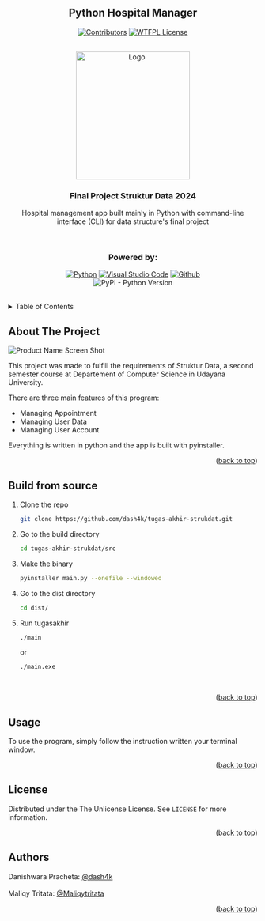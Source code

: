 <a name="readme-top"></a>

<div align="center">

## Python Hospital Manager

[![Contributors][contributors-shield]][contributors-url]
[![WTFPL License][license-shield]][license-url]

</div>

<!-- PROJECT LOGO -->
</br>
<div align="center">
  <a href="https://www.unud.ac.id/">
    <img src="https://github.com/dash4k/tugas-akhir-alpro-1/assets/133938416/ff71757a-1b51-44b7-b14e-b53b061d9815" alt="Logo" width="230" height="259">
  </a>

<h3 align="center">Final Project Struktur Data 2024</h3>

  <p align="center">
    Hospital management app built mainly in Python with command-line interface (CLI) for data structure's final project
    <br />
  </p>
</div>
</br>

<div align="center">
  
  ### Powered by:
  
  [![Python][Python.org]][Python-url]
  [![Visual Studio Code][code.visualstudio.com]][VScode-url]
  [![Github][Github.com]][Github-url]
 </br>
 ![PyPI - Python Version](https://img.shields.io/pypi/pyversions/pyinstaller?style=flat-square&labelColor=white&color=4287f5)
</div>
</br>




<!-- TABLE OF CONTENTS -->
<details>
  <summary>Table of Contents</summary>
  <ol>
    <li><a href="#about-the-project">About The Project</a></li>
    <li><a href="#installation">Installation</a></li>
    <li><a href="#usage">Usage</a></li>
    <li><a href="#license">License</a></li>
    <li><a href="#contact">Contact</a></li>
  </ol>
</details>



<!-- ABOUT THE PROJECT -->
## About The Project

![Product Name Screen Shot](https://github.com/dash4k/tugas-akhir-strukdat/assets/133938416/a841ba31-9f4f-4c12-a970-2113cedae266)


This project was made to fulfill the requirements of Struktur Data, a second semester course at Departement of Computer Science in Udayana University.

There are three main features of this program:
* Managing Appointment
* Managing User Data
* Managing User Account

Everything is written in python and the app is built with pyinstaller.
<p align="right">(<a href="#readme-top">back to top</a>)</p>


## Build from source

1. Clone the repo
   ```sh
   git clone https://github.com/dash4k/tugas-akhir-strukdat.git
   ```
2. Go to the build directory
   ```sh
   cd tugas-akhir-strukdat/src
   ```
3. Make the binary
   ```sh
   pyinstaller main.py --onefile --windowed
   ```
4. Go to the dist directory
   ```sh
   cd dist/
   ```
5. Run tugasakhir
   ```sh
   ./main
   ```
   or
   ```sh
   ./main.exe
   ```
</br>
<p align="right">(<a href="#readme-top">back to top</a>)</p>



<!-- USAGE EXAMPLES -->
## Usage

To use the program, simply follow the instruction written your terminal window.

<p align="right">(<a href="#readme-top">back to top</a>)</p>



<!-- LICENSE -->
## License

Distributed under the The Unlicense License. See `LICENSE` for more information.

<p align="right">(<a href="#readme-top">back to top</a>)</p>



<!-- CONTACT -->
## Authors

Danishwara Pracheta: [@dash4k](https://www.github.com/dash4k)
</br></br>
Maliqy Tritata: [@Maliqytritata](https://github.com/Maliqytritata)
</br>
<p align="right">(<a href="#readme-top">back to top</a>)</p>


<!-- MARKDOWN LINKS & IMAGES -->
<!-- https://www.markdownguide.org/basic-syntax/#reference-style-links -->
[contributors-shield]: https://img.shields.io/github/contributors/dash4k/tugas-akhir-strukdat?style=flat-square&color=4287f5&labelColor=white
[contributors-url]: https://github.com/dash4k/tugas-akhir-strukdat/graphs/contributors
[license-shield]: https://img.shields.io/github/license/dash4k/tugas-akhir-strukdat?style=flat-square&color=4287f5&labelColor=white
[license-url]: https://github.com/dash4k/tugas-akhir-strukdat/blob/main/LICENSE
[linkedin-shield]: https://img.shields.io/badge/-LinkedIn-black.svg?style=for-the-badge&logo=linkedin&colorB=555
[linkedin-url]: https://linkedin.com/in/dash4k
[Python.org]: https://img.shields.io/badge/python-3670A0?style=for-the-badge&logo=python&logoColor=blue&color=white
[Python-url]: https://www.python.org/
[code.visualstudio.com]: https://img.shields.io/badge/Visual%20Studio%20Code-007ACC.svg?style=for-the-badge&logo=Visual-Studio-Code&logoColor=blue&color=white
[VScode-url]: https://code.visualstudio.com/
[Github.com]: https://img.shields.io/badge/GitHub-181717.svg?style=for-the-badge&logo=GitHub&logoColor=blue&color=white
[Github-url]: https://github.com/
[PyPI - Python Version]: https://img.shields.io/pypi/pyversions/pyinstaller
[Discord.com]: https://img.shields.io/badge/Discord-5865F2.svg?style=for-the-badge&logo=Discord&logoColor=blue&color=white
[Discord-url]: https://discordapp.com/users/404631156068188170
